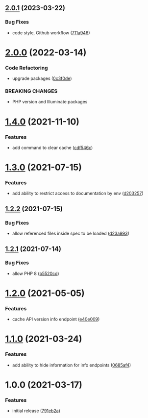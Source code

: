 ## [2.0.1](https://github.com/chriha/laravel-api-documentation/compare/v2.0.0...v2.0.1) (2023-03-22)


### Bug Fixes

* code style, Github workflow ([711a946](https://github.com/chriha/laravel-api-documentation/commit/711a946ffa4680742c21fa7c06ddb9b7d9e7aeff))

# [2.0.0](https://github.com/chriha/laravel-api-documentation/compare/v1.4.0...v2.0.0) (2022-03-14)


### Code Refactoring

* upgrade packages ([0c3f0de](https://github.com/chriha/laravel-api-documentation/commit/0c3f0de363cdbcedff61b8719dc86b49d8774fc4))


### BREAKING CHANGES

* PHP version and Illuminate packages

# [1.4.0](https://github.com/chriha/laravel-api-documentation/compare/v1.3.0...v1.4.0) (2021-11-10)


### Features

* add command to clear cache ([cdf546c](https://github.com/chriha/laravel-api-documentation/commit/cdf546cf6799233d81ca790c50e8510d77ca0117))

# [1.3.0](https://github.com/chriha/laravel-api-documentation/compare/v1.2.2...v1.3.0) (2021-07-15)


### Features

* add ability to restrict access to documentation by env ([d203257](https://github.com/chriha/laravel-api-documentation/commit/d20325751dfb71019645d645ae405ae437d9d047))

## [1.2.2](https://github.com/chriha/laravel-api-documentation/compare/v1.2.1...v1.2.2) (2021-07-15)


### Bug Fixes

* allow referenced files inside spec to be loaded ([d23a993](https://github.com/chriha/laravel-api-documentation/commit/d23a9932e97e7bf2ef54b1c9e9c34420c19e3c4e))

## [1.2.1](https://github.com/chriha/laravel-api-documentation/compare/v1.2.0...v1.2.1) (2021-07-14)


### Bug Fixes

* allow PHP 8 ([b5520cd](https://github.com/chriha/laravel-api-documentation/commit/b5520cd31ef2bcbedc0dd22c3ca883b2bbc6ed24))

# [1.2.0](https://github.com/chriha/laravel-api-documentation/compare/v1.1.0...v1.2.0) (2021-05-05)


### Features

* cache API version info endpoint ([e40e009](https://github.com/chriha/laravel-api-documentation/commit/e40e0096c54a2665608dde443274f6ec1e160708))

# [1.1.0](https://github.com/chriha/laravel-api-documentation/compare/v1.0.0...v1.1.0) (2021-03-24)


### Features

* add ability to hide information for info endpoints ([0685af4](https://github.com/chriha/laravel-api-documentation/commit/0685af426a37112546ed65dafea6a246aff7ad41))

# 1.0.0 (2021-03-17)


### Features

* initial release ([791eb2a](https://github.com/chriha/laravel-api-documentation/commit/791eb2a98c4fb8a5d20ec0d372153818905d6228))
